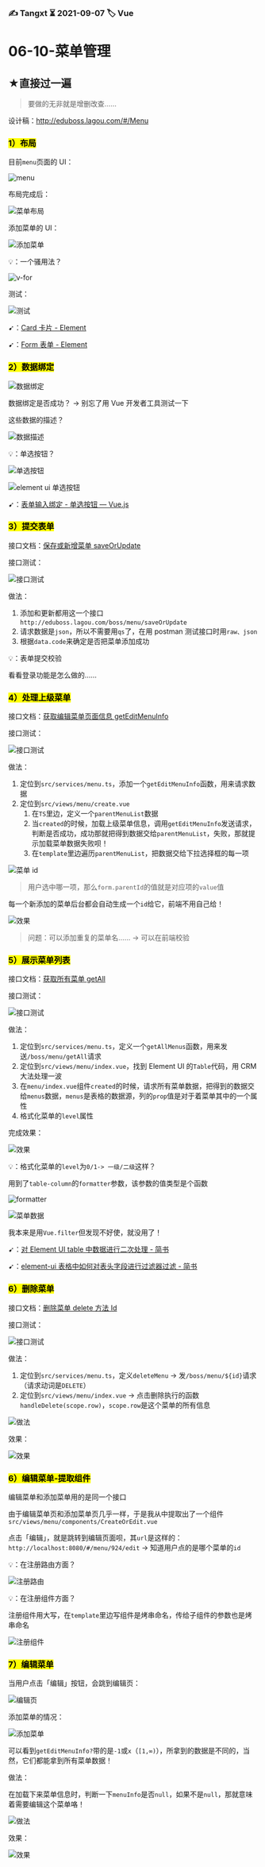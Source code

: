### ✍️ Tangxt ⏳ 2021-09-07 🏷️ Vue

# 06-10-菜单管理

## ★直接过一遍

> 要做的无非就是增删改查……

设计稿：<http://eduboss.lagou.com/#/Menu>

### <mark>1）布局</mark>

目前`menu`页面的 UI：

![menu](assets/img/2021-09-07-12-19-53.png)

布局完成后：

![菜单布局](assets/img/2021-09-07-12-23-23.png)

添加菜单的 UI：

![添加菜单](assets/img/2021-09-07-12-25-59.png)

💡：一个骚用法？

![v-for](assets/img/2021-09-07-17-10-47.png)

测试：

![测试](assets/img/2021-09-07-17-11-36.png)

➹：[Card 卡片 - Element](https://element.eleme.cn/#/zh-CN/component/card#card-qia-pian)

➹：[Form 表单 - Element](https://element.eleme.cn/#/zh-CN/component/form#form-biao-dan)

### <mark>2）数据绑定</mark>

![数据绑定](assets/img/2021-09-07-12-33-16.png)

数据绑定是否成功？ -> 别忘了用 Vue 开发者工具测试一下

这些数据的描述？

![数据描述](assets/img/2021-09-07-13-53-17.png)

💡：单选按钮？

![单选按钮](assets/img/2021-09-07-12-48-44.png)

![element ui 单选按钮](assets/img/2021-09-07-12-50-33.png)

➹：[表单输入绑定 - 单选按钮 — Vue.js](https://cn.vuejs.org/v2/guide/forms.html#%E5%8D%95%E9%80%89%E6%8C%89%E9%92%AE)

### <mark>3）提交表单</mark>

接口文档：[保存或新增菜单 saveOrUpdate](http://eduboss.lagou.com/boss/doc.html#/edu-boss-boot/%E8%8F%9C%E5%8D%95%E7%AE%A1%E7%90%86/saveOrUpdateUsingPOST_1)

接口测试：

![接口测试](assets/img/2021-09-07-15-10-22.png)

做法：

1. 添加和更新都用这一个接口`http://eduboss.lagou.com/boss/menu/saveOrUpdate`
2. 请求数据是`json`，所以不需要用`qs`了，在用 postman 测试接口时用`raw、json`
3. 根据`data.code`来确定是否把菜单添加成功

💡：表单提交校验

看看登录功能是怎么做的……

### <mark>4）处理上级菜单</mark>

接口文档：[获取编辑菜单页面信息 getEditMenuInfo](http://eduboss.lagou.com/boss/doc.html#/edu-boss-boot/%E8%8F%9C%E5%8D%95%E7%AE%A1%E7%90%86/getEditMenuInfoUsingGET)

接口测试：

![接口测试](assets/img/2021-09-07-15-25-01.png)

做法：

1. 定位到`src/services/menu.ts`，添加一个`getEditMenuInfo`函数，用来请求数据
2. 定位到`src/views/menu/create.vue`
   1. 在`TS`里边，定义一个`parentMenuList`数据
   2. 当`created`的时候，加载上级菜单信息，调用`getEditMenuInfo`发送请求，判断是否成功，成功那就把得到数据交给`parentMenuList`，失败，那就提示加载菜单数据失败呗！
   3. 在`template`里边遍历`parentMenuList`，把数据交给下拉选择框的每一项

![菜单 id](assets/img/2021-09-07-15-40-41.png)

> 用户选中哪一项，那么`form.parentId`的值就是对应项的`value`值

每一个新添加的菜单后台都会自动生成一个`id`给它，前端不用自己给！

![效果](assets/img/2021-09-07-15-47-49.png)

> 问题：可以添加重复的菜单名…… -> 可以在前端校验

### <mark>5）展示菜单列表</mark>

接口文档：[获取所有菜单 getAll](http://eduboss.lagou.com/boss/doc.html#/edu-boss-boot/%E8%8F%9C%E5%8D%95%E7%AE%A1%E7%90%86/getAllUsingGET)

接口测试：

![接口测试](assets/img/2021-09-07-17-02-47.png)

做法：

1. 定位到`src/services/menu.ts`，定义一个`getAllMenus`函数，用来发送`/boss/menu/getAll`请求
2. 定位到`src/views/menu/index.vue`，找到 Element UI 的`Table`代码，用 CRM 大法处理一波
3. 在`menu/index.vue`组件`created`的时候，请求所有菜单数据，把得到的数据交给`menus`数据，`menus`是表格的数据源，列的`prop`值是对于着菜单其中的一个属性
4. 格式化菜单的`level`属性

完成效果：

![效果](assets/img/2021-09-07-20-00-04.png)

💡：格式化菜单的`level`为`0/1-> 一级/二级`这样？

用到了`table-column`的`formatter`参数，该参数的值类型是个函数

![formatter](assets/img/2021-09-07-19-54-56.png)

![菜单数据](assets/img/2021-09-07-19-56-24.png)

我本来是用`Vue.filter`但发现不好使，就没用了！

➹：[对 Element UI table 中数据进行二次处理 - 简书](https://www.jianshu.com/p/5cd155dd1d79)

➹：[element-ui 表格中如何对表头字段进行过滤器过滤 - 简书](https://www.jianshu.com/p/1d096d7f491e)

### <mark>6）删除菜单</mark>

接口文档：[删除菜单 delete 方法 Id](http://eduboss.lagou.com/boss/doc.html#/edu-boss-boot/%E8%8F%9C%E5%8D%95%E7%AE%A1%E7%90%86/deleteUsingDELETE)

接口测试：

![接口测试](assets/img/2021-09-07-21-26-26.png)

做法：

1. 定位到`src/services/menu.ts`，定义`deleteMenu` -> 发`/boss/menu/${id}`请求（请求动词是`DELETE`）
2. 定位到`src/views/menu/index.vue` -> 点击删除执行的函数`handleDelete(scope.row)`，`scope.row`是这个菜单的所有信息

![做法](assets/img/2021-09-07-21-31-29.png)

效果：

![效果](assets/img/2021-09-07-21-32-50.png)

### <mark>6）编辑菜单-提取组件</mark>

编辑菜单和添加菜单用的是同一个接口

由于编辑菜单页和添加菜单页几乎一样，于是我从中提取出了一个组件`src/views/menu/components/CreateOrEdit.vue`

点击「编辑」，就是跳转到编辑页面呗，其`url`是这样的：`http://localhost:8080/#/menu/924/edit` -> 知道用户点的是哪个菜单的`id`

💡：在注册路由方面？

![注册路由](assets/img/2021-09-07-23-05-03.png)

💡：在注册组件方面？

注册组件用大写，在`template`里边写组件是烤串命名，传给子组件的参数也是烤串命名

![注册组件](assets/img/2021-09-07-23-08-12.png)

### <mark>7）编辑菜单</mark>

当用户点击「编辑」按钮，会跳到编辑页：

![编辑页](assets/img/2021-09-07-23-33-31.png)

添加菜单的情况：

![添加菜单](assets/img/2021-09-07-23-35-36.png)

可以看到`getEditMenuInfo?`带的是`-1`或`x`（`[1,∞)`），所拿到的数据是不同的，当然，它们都能拿到所有菜单数据！

做法：

在加载下来菜单信息时，判断一下`menuInfo`是否`null`，如果不是`null`，那就意味着需要编辑这个菜单咯！

![做法](assets/img/2021-09-07-23-41-10.png)

效果：

![效果](assets/img/2021-09-07-23-43-37.png)